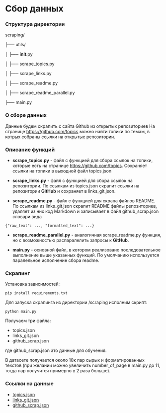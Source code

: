 # Сбор данных

### Структура директории

scraping/  

├── utils/  

│   ├── __init__.py  

│   ├── scrape_topics.py  

│   ├── scrape_links.py  

│   ├── scrape_readme.py  

│   ├── scrape_readme_parallel.py  

├── main.py

### О сборе данных

Данные будем скрапить с сайта Github из открытых репозиториев
На странице https://github.com/topics можно найти топики по темам, в котрых собраны ссылки на открытые репозитории. 

### Описание функций

- __scrape_topics.py__ - файл с функцией для сбора ссылок на топики, которые есть на странице https://github.com/topics. Сохраняет ссылки на топики в выходной файл topics.json

- __scrape_links.py__ - файл с функцией для сбора ссылок на репозитории. По ссылкам из topics.json скрапит ссылки на репозитории __GitHub__ и сохраняет в links_git.json.

- __scrape_readme.py__ - файл с функцией для скрапа файлов README. По ссылкам из links_git.json скрапит README файлы репозиториев, удаляет из них код Markdown и записывает в файл github_scrap.json словари вида
```     
{"raw_text": ..., "formatted_text": ...}
```

- __scrape_readme_parallel.py__ - аналогичная scrape_readme.py функция, но с возможностью распаралелить запросы к __GitHub__.

- __main.py__ - основной файл, в котором реализовано последовательное выполнение выше указанных функций. По умолчанию используется паралельное исполнение сбора readme.

### Скрапинг

Установка зависимостей:
```
pip install requirements.txt
```

Для запуска скрапинга из директории /scraping исполним скрипт:
```
python main.py
```

Получаем три файла:
- topics.json
- links_git.json
- github_scrap.json

где github_scrap.json это данные для обучения.

В датасете получается около 10к пар сырых и форматированных текстов (при желании можно увеличить number_of_page в main.py до 11, тогда пар получится примерно в 2 раза больше).

### Ссылки на данные
- [topics.json](https://drive.google.com/file/d/19nKqX_EGkVdEXjMhC9duVGRck9YOGt75/view?usp=sharing)
- [links_git.json](https://drive.google.com/file/d/15pSRLdT19T8nLqmBMGFDN7M5LG42ehmq/view?usp=sharing)
- [github_scrap.json](https://drive.google.com/file/d/1qmDE3W-33pZ9-AhZtcSyb9LlDsITQW2E/view?usp=sharing)
